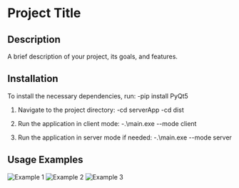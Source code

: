 # Project Title

## Description

A brief description of your project, its goals, and features.

## Installation

To install the necessary dependencies, run:
  -pip install PyQt5
  
1. Navigate to the project directory:
-cd serverApp
-cd dist

2. Run the application in client mode:
   -.\main.exe --mode client

3. Run the application in server mode if needed:
  -.\main.exe --mode server
   
## Usage Examples

![Example 1](https://github.com/user-attachments/assets/cf8f4335-211b-466e-8b66-01911ec608f0)
![Example 2](https://github.com/user-attachments/assets/f9cda920-bab0-43ac-a978-f6c5472db579)
![Example 3](https://github.com/user-attachments/assets/02631c46-4bf6-44b8-9540-48b6db11a519)
